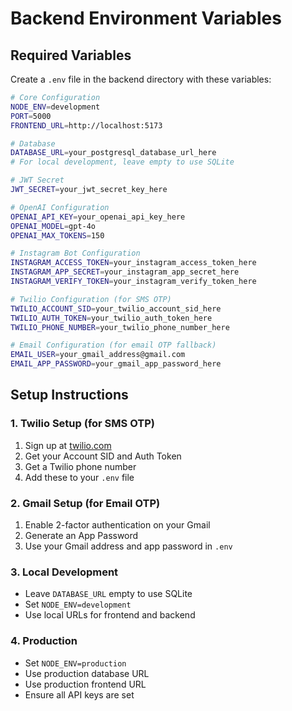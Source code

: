 # Backend Environment Variables

## Required Variables

Create a `.env` file in the backend directory with these variables:

```bash
# Core Configuration
NODE_ENV=development
PORT=5000
FRONTEND_URL=http://localhost:5173

# Database
DATABASE_URL=your_postgresql_database_url_here
# For local development, leave empty to use SQLite

# JWT Secret
JWT_SECRET=your_jwt_secret_key_here

# OpenAI Configuration
OPENAI_API_KEY=your_openai_api_key_here
OPENAI_MODEL=gpt-4o
OPENAI_MAX_TOKENS=150

# Instagram Bot Configuration
INSTAGRAM_ACCESS_TOKEN=your_instagram_access_token_here
INSTAGRAM_APP_SECRET=your_instagram_app_secret_here
INSTAGRAM_VERIFY_TOKEN=your_instagram_verify_token_here

# Twilio Configuration (for SMS OTP)
TWILIO_ACCOUNT_SID=your_twilio_account_sid_here
TWILIO_AUTH_TOKEN=your_twilio_auth_token_here
TWILIO_PHONE_NUMBER=your_twilio_phone_number_here

# Email Configuration (for email OTP fallback)
EMAIL_USER=your_gmail_address@gmail.com
EMAIL_APP_PASSWORD=your_gmail_app_password_here
```

## Setup Instructions

### 1. Twilio Setup (for SMS OTP)
1. Sign up at [twilio.com](https://twilio.com)
2. Get your Account SID and Auth Token
3. Get a Twilio phone number
4. Add these to your `.env` file

### 2. Gmail Setup (for Email OTP)
1. Enable 2-factor authentication on your Gmail
2. Generate an App Password
3. Use your Gmail address and app password in `.env`

### 3. Local Development
- Leave `DATABASE_URL` empty to use SQLite
- Set `NODE_ENV=development`
- Use local URLs for frontend and backend

### 4. Production
- Set `NODE_ENV=production`
- Use production database URL
- Use production frontend URL
- Ensure all API keys are set
